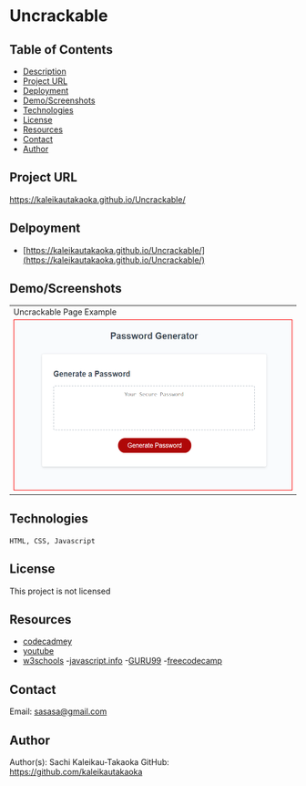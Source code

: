 # Uncrackable
## Table of Contents

- [Description](#Description)
- [Project URL](#Project-URL)
- [Deployment](#Deployment)
- [Demo/Screenshots](#Demo/Screenshots)
- [Technologies](#Technologies)
- [License](#License)
- [Resources](#Resources)
- [Contact](#Contact)
- [Author](#Author)

## Project URL

<https://kaleikautakaoka.github.io/Uncrackable/>

## Delpoyment

- [https://kaleikautakaoka.github.io/Uncrackable/](https://kaleikautakaoka.github.io/Uncrackable/)

## Demo/Screenshots

  <table>
    <tr>
      <td>Uncrackable Page Example</td>
    </tr>
    <tr>
      <td><img src="./assets/images/passwordgen.png" height=300px alt="screenshot of Uncrackable webpage"></td>
    </tr>
  </table>

## Technologies

```
HTML, CSS, Javascript
```

## License

This project is not licensed

## Resources
- [codecadmey](codecadmey.com/)
- [youtube](https://youtube.com/)
- [w3schools](https://www.w3schools.com/)
-[javascript.info](https://javascript.info/structure)
-[GURU99](https://www.guru99.com/interactive-javascript-tutorials.html)
-[freecodecamp](https://www.freecodecamp.org/learn/javascript-algorithms-and-data-structures/)

## Contact

Email: sasasa@gmail.com

## Author

Author(s): Sachi Kaleikau-Takaoka
GitHub: <https://github.com/kaleikautakaoka>
